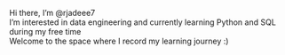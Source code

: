 Hi there, I’m @rjadeee7\
I’m interested in data engineering and currently learning Python and SQL during my free time\
Welcome to the space where I record my learning journey :)

